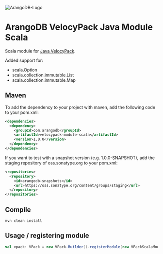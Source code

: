 
![ArangoDB-Logo](https://docs.arangodb.com/assets/arangodb_logo_2016_inverted.png)

# ArangoDB VelocyPack Java Module Scala

Scala module for [Java VelocyPack](https://github.com/arangodb/java-velocypack).

Added support for:
* scala.Option
* scala.collection.immutable.List
* scala.collection.immutable.Map


## Maven

To add the dependency to your project with maven, add the following code to your pom.xml:

```XML
<dependencies>
  <dependency>
    <groupId>com.arangodb</groupId>
    <artifactId>velocypack-module-scala</artifactId>
    <version>1.0.0</version>
  </dependency>
</dependencies>
```

If you want to test with a snapshot version (e.g. 1.0.0-SNAPSHOT), add the staging repository of oss.sonatype.org to your pom.xml:

```XML
<repositories>
  <repository>
    <id>arangodb-snapshots</id>
    <url>https://oss.sonatype.org/content/groups/staging</url>
  </repository>
</repositories>
```

## Compile

```
mvn clean install
```

## Usage / registering module

``` Scala
val vpack: VPack = new VPack.Builder().registerModule(new VPackScalaModule).build
``` 